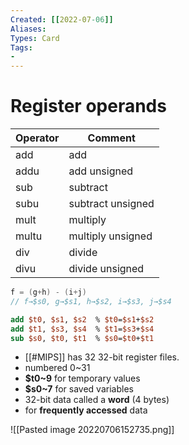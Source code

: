 ```yaml
---
Created: [[2022-07-06]]
Aliases: 
Types: Card
Tags: 
- 
---
```

# Register operands
| Operator | Comment           |
| -------- | ----------------- |
| add      | add               |
| addu     | add unsigned      |
| sub      | subtract          |
| subu     | subtract unsigned |
| mult     | multiply          |
| multu    | multiply unsigned |
| div      | divide            |
| divu     | divide unsigned   |

```C
f = (g+h) - (i+j)
// f→$s0, g→$s1, h→$s2, i→$s3, j→$s4
```
```MIPS
add $t0, $s1, $s2  % $t0=$s1+$s2
add $t1, $s3, $s4  % $t1=$s3+$s4
sub $s0, $t0, $t1  % $s0=$t0+$t1
```
- [[#MIPS]] has 32 32-bit register files. 
- numbered 0~31
- **$t0~9** for temporary values
- **$s0~7** for saved variables
- 32-bit data called a **word** (4 bytes)
- for **frequently accessed** data

![[Pasted image 20220706152735.png]]